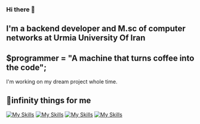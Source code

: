 ### Hi there 👋
## I'm a backend developer and M.sc of computer networks at Urmia University Of Iran
## $programmer = "A machine that turns coffee into the code";
I'm working on my dream project whole time.

<!-- <img src="https://komarev.com/ghpvc/?username=milwad-dev" alt=milwad-dev /> 
[![Linkedin Badge](https://img.shields.io/badge/-Milwad%20Dev-0072b1?style=flat&logo=Linkedin&logoColor=white&link=https://www.linkedin.com/in/milwad-khosravi-26a355230/)](https://www.linkedin.com/in/milwad-khosravi-26a355230/)
[![Gmail Badge](https://img.shields.io/badge/-milwad.dev@gmail.com-c14438?style=flat&logo=Gmail&logoColor=white&link=mailto:milwad.dev@gmail.com)](mailto:milwad.dev@gmail.com)
[![Telegram Badge](https://img.shields.io/badge/-Telegram-blue?style=flat&logo=telegram&logoColor=white&link=https://t.me/milwad84dev/)](https://t.me/milwad84dev/)

<strong>
 I had an account before and now it is deactivated and this is my main account !
https://github.com/miladev-ent
 </strong>
 -->
<!-- <p align="center">
  <a href="https://skillicons.dev">
    <img src="https://skillicons.dev/icons?i=git,kubernetes,docker,c,vim" />
  </a>
</p> -->

## 💜infinity things for me
[![My Skills](https://skillicons.dev/icons?i=php,mysql,laravel,,regex,vscode,git,github,stackoverflow&perline=4)](https://skillicons.dev)
[![My Skills](https://skillicons.dev/icons?i=tailwindcss,sass,js,alpinejs&perline=4)](https://skillicons.dev)
[![My Skills](https://skillicons.dev/icons?i=flutter,dart,idea&perline=4)](https://skillicons.dev)
[![My Skills](https://skillicons.dev/icons?i=linux,py,tensorflow&perline=4)](https://skillicons.dev)

<!-- [![My Skills](https://skillicons.dev/icons?i=html,css,javascript,alpinejs,nodejs,bootstrap,tailwindcss&perline=7)](https://skillicons.dev)
[![My Skills](https://skillicons.dev/icons?i=php,mysql,python&perline=3)](https://skillicons.dev)
[![My Skills](https://skillicons.dev/icons?i=laravel,vscode&perline=2)](https://skillicons.dev)
[![My Skills](https://skillicons.dev/icons?i=git,github,instagram,linkedin,twitter,discord&perline=6)](https://skillicons.dev) -->

<!--
**moham7dreza/moham7dreza** is a ✨ _special_ ✨ repository because its `README.md` (this file) appears on your GitHub profile.

Here are some ideas to get you started:

- 🔭 I’m currently working on ...
- 🌱 I’m currently learning ...
- 👯 I’m looking to collaborate on ...
- 🤔 I’m looking for help with ...
- 💬 Ask me about ...
- 📫 How to reach me: ...
- 😄 Pronouns: ...
- ⚡ Fun fact: ...
-->
